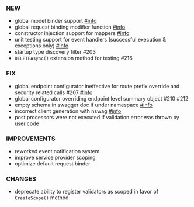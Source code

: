 ### NEW
- global model binder support [#info](https://fast-endpoints.com/docs/model-binding#global-request-binder)
- global request binding modifier function [#info](https://fast-endpoints.com/docs/model-binding#binding-modifier-function)
- constructor injection support for mappers [#info](https://fast-endpoints.com/docs/dependency-injection#entity-mapper-dependencies)
- unit testing support for event handlers (successful execution & exceptions only) [#info](https://github.com/FastEndpoints/Library/blob/main/Tests/UnitTests/FastEndpoints.UnitTests/EventBusTests.cs)
- startup type discovery filter #203
- `DELETEAsync()` extension method for testing #216

### FIX
- global endpoint configurator ineffective for route prefix override and security related calls #207 [#info](https://discord.com/channels/933662816458645504/1012563507339857930)
- global configurator overriding endpoint level summary object #210 #212
- empty schema in swagger doc if under namespace [#info](https://discord.com/channels/933662816458645504/1014025472792870992)
- incorrect client generation with nswag [#info](https://discord.com/channels/933662816458645504/1014300348275499058)
- post processors were not executed if validation error was thrown by user code

### IMPROVEMENTS
- reworked event notification system
- improve service provider scoping
- optimize default request binder

### CHANGES
- deprecate ability to register validators as scoped in favor of `CreateScope()` method